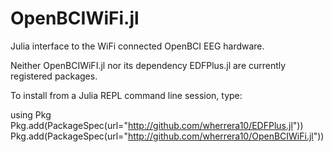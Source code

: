 # OpenBCIWiFi.jl
Julia interface to the WiFi connected OpenBCI EEG hardware.


Neither OpenBCIWiFI.jl nor its dependency EDFPlus.jl are currently registered packages. 

To install from a Julia REPL command line session, type:

using Pkg
Pkg.add(PackageSpec(url="http://github.com/wherrera10/EDFPlus.jl"))
Pkg.add(PackageSpec(url="http://github.com/wherrera10/OpenBCIWiFi.jl"))
